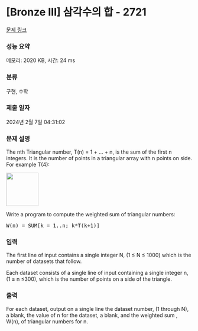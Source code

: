 # [Bronze III] 삼각수의 합 - 2721 

[문제 링크](https://www.acmicpc.net/problem/2721) 

### 성능 요약

메모리: 2020 KB, 시간: 24 ms

### 분류

구현, 수학

### 제출 일자

2024년 2월 7일 04:31:02

### 문제 설명

<p>The nth Triangular number, T(n) = 1 + ... + n, is the sum of the first n integers. It is the number of points in a triangular array with n points on side. For example T(4): </p>

<p><img alt="" src="https://www.acmicpc.net/upload/images/tsum.png" style="height:90px; width:87px"></p>

<p>Write a program to compute the weighted sum of triangular numbers:</p>

<pre>W(n) = SUM[k = 1..n; k*T(k+1)]</pre>

### 입력 

 <p>The first line of input contains a single integer N, (1 ≤ N ≤ 1000) which is the number of datasets that follow. </p>

<p>Each dataset consists of a single line of input containing a single integer n, (1 ≤ n ≤300), which is the number of points on a side of the triangle.</p>

### 출력 

 <p>For each dataset, output on a single line the dataset number, (1 through N), a blank, the value of n for the dataset, a blank, and the weighted sum , W(n), of triangular numbers for n.</p>

